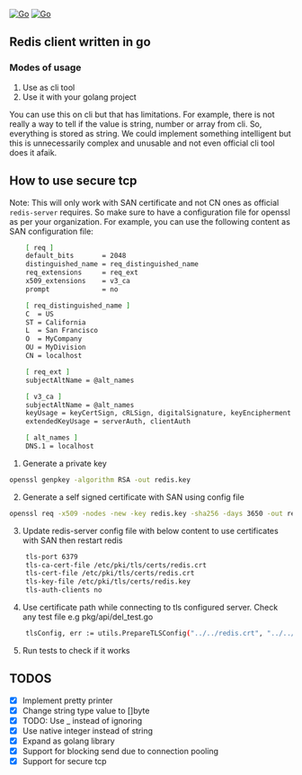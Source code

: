 [![Go](https://img.shields.io/badge/go-1.22.4-blue.svg)](https://golang.org/)
[![Go](https://img.shields.io/badge/version-1.0.0-purple.svg)](https://golang.org/)

## Redis client written in go

### Modes of usage
1. Use as cli tool
2. Use it with your golang project



You can use this on cli but that has limitations. For example, there is not really a way to tell if the value is string, number or array from cli. So, everything is stored as string. We could implement something intelligent but this is unnecessarily complex and unusable and not even official cli tool does it afaik.

## How to use secure tcp
Note: This will only work with SAN certificate and not CN ones as official `redis-server` requires. So make sure to have a configuration file for openssl as per your organization.
For example, you can use the following content as SAN configuration file:
```bash
    [ req ]
    default_bits       = 2048
    distinguished_name = req_distinguished_name
    req_extensions     = req_ext
    x509_extensions    = v3_ca
    prompt             = no

    [ req_distinguished_name ]
    C  = US
    ST = California
    L  = San Francisco
    O  = MyCompany
    OU = MyDivision
    CN = localhost

    [ req_ext ]
    subjectAltName = @alt_names

    [ v3_ca ]
    subjectAltName = @alt_names
    keyUsage = keyCertSign, cRLSign, digitalSignature, keyEncipherment
    extendedKeyUsage = serverAuth, clientAuth

    [ alt_names ]
    DNS.1 = localhost
```

1. Generate a private key
```bash
openssl genpkey -algorithm RSA -out redis.key
```
2. Generate a self signed certificate with SAN using config file 
```bash
openssl req -x509 -nodes -new -key redis.key -sha256 -days 3650 -out redis.crt -config openssl.cnf
```

3. Update redis-server config file with below content to use certificates with SAN then restart redis
```bash
    tls-port 6379
    tls-ca-cert-file /etc/pki/tls/certs/redis.crt
    tls-cert-file /etc/pki/tls/certs/redis.crt
    tls-key-file /etc/pki/tls/certs/redis.key
    tls-auth-clients no
```

4. Use certificate path while connecting to tls configured server. Check any test file e.g pkg/api/del_test.go
```bash
	tlsConfig, err := utils.PrepareTLSConfig("../../redis.crt", "../../redis.key")
```

5. Run tests to check if it works

## TODOS

- [x] Implement pretty printer
- [x] Change string type value to []byte
- [x] TODO: Use \_ instead of ignoring
- [x] Use native integer instead of string
- [x] Expand as golang library
- [x] Support for blocking send due to connection pooling
- [x] Support for secure tcp
